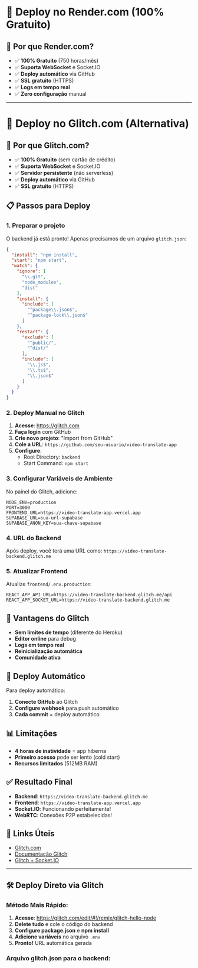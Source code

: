 # 🚀 Deploy no Render.com (100% Gratuito)

## 🎯 **Por que Render.com?**

- ✅ **100% Gratuito** (750 horas/mês)
- ✅ **Suporta WebSocket** e Socket.IO
- ✅ **Deploy automático** via GitHub
- ✅ **SSL gratuito** (HTTPS)
- ✅ **Logs em tempo real**
- ✅ **Zero configuração** manual

---

# 🚀 Deploy no Glitch.com (Alternativa)

## 🎯 **Por que Glitch.com?**

- ✅ **100% Gratuito** (sem cartão de crédito)
- ✅ **Suporta WebSocket** e Socket.IO
- ✅ **Servidor persistente** (não serverless)
- ✅ **Deploy automático** via GitHub
- ✅ **SSL gratuito** (HTTPS)

## 📋 **Passos para Deploy**

### **1. Preparar o projeto**

O backend já está pronto! Apenas precisamos de um arquivo `glitch.json`:

```json
{
  "install": "npm install",
  "start": "npm start",
  "watch": {
    "ignore": [
      "\\.git",
      "node_modules",
      "dist"
    ],
    "install": {
      "include": [
        "^package\\.json$",
        "^package-lock\\.json$"
      ]
    },
    "restart": {
      "exclude": [
        "^public/",
        "^dist/"
      ],
      "include": [
        "\\.js$",
        "\\.ts$",
        "\\.json$"
      ]
    }
  }
}
```

### **2. Deploy Manual no Glitch**

1. **Acesse**: https://glitch.com
2. **Faça login** com GitHub
3. **Crie novo projeto**: "Import from GitHub"
4. **Cole a URL**: `https://github.com/seu-usuario/video-translate-app`
5. **Configure**:
   - Root Directory: `backend`
   - Start Command: `npm start`

### **3. Configurar Variáveis de Ambiente**

No painel do Glitch, adicione:

```env
NODE_ENV=production
PORT=3000
FRONTEND_URL=https://video-translate-app.vercel.app
SUPABASE_URL=sua-url-supabase
SUPABASE_ANON_KEY=sua-chave-supabase
```

### **4. URL do Backend**

Após deploy, você terá uma URL como:
`https://video-translate-backend.glitch.me`

### **5. Atualizar Frontend**

Atualize `frontend/.env.production`:

```env
REACT_APP_API_URL=https://video-translate-backend.glitch.me/api
REACT_APP_SOCKET_URL=https://video-translate-backend.glitch.me
```

## 🔧 **Vantagens do Glitch**

- **Sem limites de tempo** (diferente do Heroku)
- **Editor online** para debug
- **Logs em tempo real**
- **Reinicialização automática**
- **Comunidade ativa**

## 🚀 **Deploy Automático**

Para deploy automático:

1. **Conecte GitHub** ao Glitch
2. **Configure webhook** para push automático
3. **Cada commit** = deploy automático

## 📊 **Limitações**

- **4 horas de inatividade** = app hiberna
- **Primeiro acesso** pode ser lento (cold start)
- **Recursos limitados** (512MB RAM)

## ✅ **Resultado Final**

- **Backend**: `https://video-translate-backend.glitch.me`
- **Frontend**: `https://video-translate-app.vercel.app`
- **Socket.IO**: Funcionando perfeitamente!
- **WebRTC**: Conexões P2P estabelecidas!

## 🔗 **Links Úteis**

- [Glitch.com](https://glitch.com)
- [Documentação Glitch](https://help.glitch.com)
- [Glitch + Socket.IO](https://glitch.com/~socketio-chat)

---

## 🛠️ **Deploy Direto via Glitch**

### **Método Mais Rápido:**

1. **Acesse**: https://glitch.com/edit/#!/remix/glitch-hello-node
2. **Delete tudo** e cole o código do backend
3. **Configure package.json** e **npm install**
4. **Adicione variáveis** no arquivo `.env`
5. **Pronto!** URL automática gerada

### **Arquivo glitch.json para o backend:**